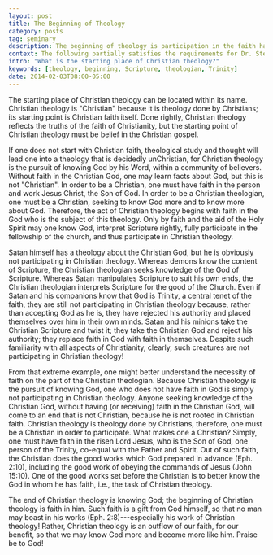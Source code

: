 ```yaml
---
layout: post
title: The Beginning of Theology
category: posts
tag: seminary
description: The beginning of theology is participation in the faith handed down through the ages.
context: The following partially satisfies the requirements for Dr. Steven McKinion's Christian Theology I class at Southeastern Baptist Theological Seminary.
intro: "What is the starting place of Christian theology?"
keywords: [theology, beginning, Scripture, theologian, Trinity]
date: 2014-02-03T08:00-05:00
---
```


The starting place of Christian theology can be located within its name. Christian theology is "Christian" because it is theology done by Christians; its starting point is Christian faith itself. Done rightly, Christian theology reflects the truths of the faith of Christianity, but the starting point of Christian theology must be belief in the Christian gospel.

If one does not start with Christian faith, theological study and thought will lead one into a theology that is decidedly unChristian, for Christian theology is the pursuit of knowing God by his Word, within a community of believers. Without faith in the Christian God, one may learn facts about God, but this is not "Christian". In order to be a Christian, one must have faith in the person and work Jesus Christ, the Son of God. In order to be a Christian theologian, one must be a Christian, seeking to know God more and to know more about God. Therefore, the act of Christian theology begins with faith in the God who is the subject of this theology. Only by faith and the aid of the Holy Spirit may one know God, interpret Scripture rightly, fully participate in the fellowship of the church, and thus participate in Christian theology. 

Satan himself has a theology about the Christian God, but he is obviously not participating in Christian theology. Whereas demons know the content of Scripture, the Christian theologian seeks knowledge of the God of Scripture. Whereas Satan manipulates Scripture to suit his own ends, the Christian theologian interprets Scripture for the good of the Church. Even if Satan and his companions know that God is Trinity, a central tenet of the faith, they are still not participating in Christian theology because, rather than accepting God as he is, they have rejected his authority and placed themselves over him in their own minds. Satan and his minions take the Christian Scripture and twist it; they take the Christian God and reject his authority; they replace faith in God with faith in themselves. Despite such familiarity with all aspects of Christianity, clearly, such creatures are not participating in Christian theology!

From that extreme example, one might better understand the necessity of faith on the part of the Christian theologian. Because Christian theology is the pursuit of knowing God, one who does not have faith in God is simply not participating in Christian theology. Anyone seeking knowledge of the Christian God, without having (or receiving) faith in the Christian God, will come to an end that is not Christian, because he is not rooted in Christian faith. Christian theology is theology done by Christians, therefore, one must be a Christian in order to participate. What makes one a Christian? Simply, one must have faith in the risen Lord Jesus, who is the Son of God, one person of the Trinity, co-equal with the Father and Spirit. Out of such faith, the Christian does the good works which God prepared in advance (Eph. 2:10), including the good work of obeying the commands of Jesus (John 15:10). One of the good works set before the Christian is to better know the God in whom he has faith, i.e., the task of Christian theology. 

The end of Christian theology is knowing God; the beginning of Christian theology is faith in him. Such faith is a gift from God himself, so that no man may boast in his works (Eph. 2:8)---especially his work of Christian theology! Rather, Christian theology is an outflow of our faith, for our benefit, so that we may know God more and become more like him. Praise be to God!
